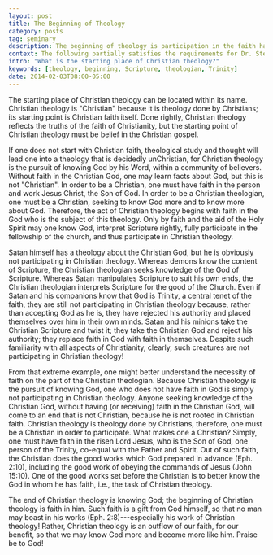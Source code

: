 ```yaml
---
layout: post
title: The Beginning of Theology
category: posts
tag: seminary
description: The beginning of theology is participation in the faith handed down through the ages.
context: The following partially satisfies the requirements for Dr. Steven McKinion's Christian Theology I class at Southeastern Baptist Theological Seminary.
intro: "What is the starting place of Christian theology?"
keywords: [theology, beginning, Scripture, theologian, Trinity]
date: 2014-02-03T08:00-05:00
---
```


The starting place of Christian theology can be located within its name. Christian theology is "Christian" because it is theology done by Christians; its starting point is Christian faith itself. Done rightly, Christian theology reflects the truths of the faith of Christianity, but the starting point of Christian theology must be belief in the Christian gospel.

If one does not start with Christian faith, theological study and thought will lead one into a theology that is decidedly unChristian, for Christian theology is the pursuit of knowing God by his Word, within a community of believers. Without faith in the Christian God, one may learn facts about God, but this is not "Christian". In order to be a Christian, one must have faith in the person and work Jesus Christ, the Son of God. In order to be a Christian theologian, one must be a Christian, seeking to know God more and to know more about God. Therefore, the act of Christian theology begins with faith in the God who is the subject of this theology. Only by faith and the aid of the Holy Spirit may one know God, interpret Scripture rightly, fully participate in the fellowship of the church, and thus participate in Christian theology. 

Satan himself has a theology about the Christian God, but he is obviously not participating in Christian theology. Whereas demons know the content of Scripture, the Christian theologian seeks knowledge of the God of Scripture. Whereas Satan manipulates Scripture to suit his own ends, the Christian theologian interprets Scripture for the good of the Church. Even if Satan and his companions know that God is Trinity, a central tenet of the faith, they are still not participating in Christian theology because, rather than accepting God as he is, they have rejected his authority and placed themselves over him in their own minds. Satan and his minions take the Christian Scripture and twist it; they take the Christian God and reject his authority; they replace faith in God with faith in themselves. Despite such familiarity with all aspects of Christianity, clearly, such creatures are not participating in Christian theology!

From that extreme example, one might better understand the necessity of faith on the part of the Christian theologian. Because Christian theology is the pursuit of knowing God, one who does not have faith in God is simply not participating in Christian theology. Anyone seeking knowledge of the Christian God, without having (or receiving) faith in the Christian God, will come to an end that is not Christian, because he is not rooted in Christian faith. Christian theology is theology done by Christians, therefore, one must be a Christian in order to participate. What makes one a Christian? Simply, one must have faith in the risen Lord Jesus, who is the Son of God, one person of the Trinity, co-equal with the Father and Spirit. Out of such faith, the Christian does the good works which God prepared in advance (Eph. 2:10), including the good work of obeying the commands of Jesus (John 15:10). One of the good works set before the Christian is to better know the God in whom he has faith, i.e., the task of Christian theology. 

The end of Christian theology is knowing God; the beginning of Christian theology is faith in him. Such faith is a gift from God himself, so that no man may boast in his works (Eph. 2:8)---especially his work of Christian theology! Rather, Christian theology is an outflow of our faith, for our benefit, so that we may know God more and become more like him. Praise be to God!
